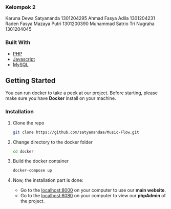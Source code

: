 ### Kelompok 2
Karuna Dewa Satyananda		   1301204295
Ahmad Fasya Adila			      1301204231
Raden Fasya Mazaya Putri 	   1301200390
Muhammad Satrio Tri Nugraha 	1301204045

### Built With

- [PHP](https://www.php.net/)
- [Javascript](https://www.javascript.com/)
- [MySQL](https://www.mysql.com/)

<!-- GETTING STARTED -->
## Getting Started

You can run docker to take a peek at our project. Before starting, please make sure you have **Docker** install on your machine.

### Installation

1. Clone the repo
   ```sh
   git clone https://github.com/satyanandaa/Music-Flow.git
   ```
2. Change directory to the docker folder
   ```sh
   cd docker
   ```
3. Build the docker container
   ```sh
   docker-compose up
   ```
4. Now, the installation part is done:
   
   - Go to the [localhost:8000](http://localhost:8000/) on your computer to use our **main website**.
   - Go to the [localhost:8080](http://localhost:8080/) on your computer to view our **phpAdmin** of the project.

